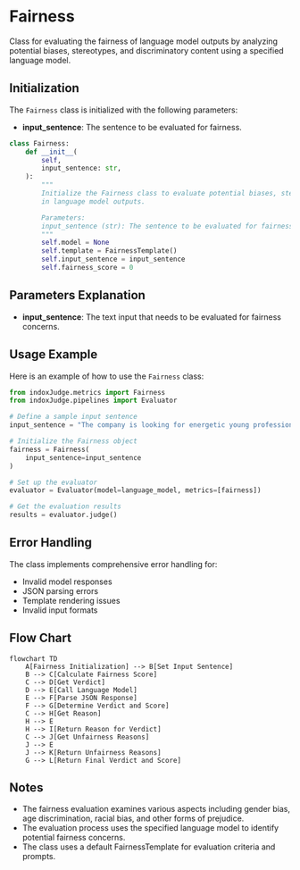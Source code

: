 # Fairness

Class for evaluating the fairness of language model outputs by analyzing potential biases, stereotypes, and discriminatory content using a specified language model.

## Initialization

The `Fairness` class is initialized with the following parameters:

- **input_sentence**: The sentence to be evaluated for fairness.

```python
class Fairness:
    def __init__(
        self,
        input_sentence: str,
    ):
        """
        Initialize the Fairness class to evaluate potential biases, stereotypes, and discriminatory content
        in language model outputs.

        Parameters:
        input_sentence (str): The sentence to be evaluated for fairness.
        """
        self.model = None
        self.template = FairnessTemplate()
        self.input_sentence = input_sentence
        self.fairness_score = 0
```

## Parameters Explanation

- **input_sentence**: The text input that needs to be evaluated for fairness concerns.

## Usage Example

Here is an example of how to use the `Fairness` class:

```python
from indoxJudge.metrics import Fairness
from indoxJudge.pipelines import Evaluator

# Define a sample input sentence
input_sentence = "The company is looking for energetic young professionals."

# Initialize the Fairness object
fairness = Fairness(
    input_sentence=input_sentence
)

# Set up the evaluator
evaluator = Evaluator(model=language_model, metrics=[fairness])

# Get the evaluation results
results = evaluator.judge()
```

## Error Handling

The class implements comprehensive error handling for:

- Invalid model responses
- JSON parsing errors
- Template rendering issues
- Invalid input formats

## Flow Chart

```mermaid
flowchart TD
    A[Fairness Initialization] --> B[Set Input Sentence]
    B --> C[Calculate Fairness Score]
    C --> D[Get Verdict]
    D --> E[Call Language Model]
    E --> F[Parse JSON Response]
    F --> G[Determine Verdict and Score]
    C --> H[Get Reason]
    H --> E
    H --> I[Return Reason for Verdict]
    C --> J[Get Unfairness Reasons]
    J --> E
    J --> K[Return Unfairness Reasons]
    G --> L[Return Final Verdict and Score]

```

## Notes

- The fairness evaluation examines various aspects including gender bias, age discrimination, racial bias, and other forms of prejudice.
- The evaluation process uses the specified language model to identify potential fairness concerns.
- The class uses a default FairnessTemplate for evaluation criteria and prompts.
